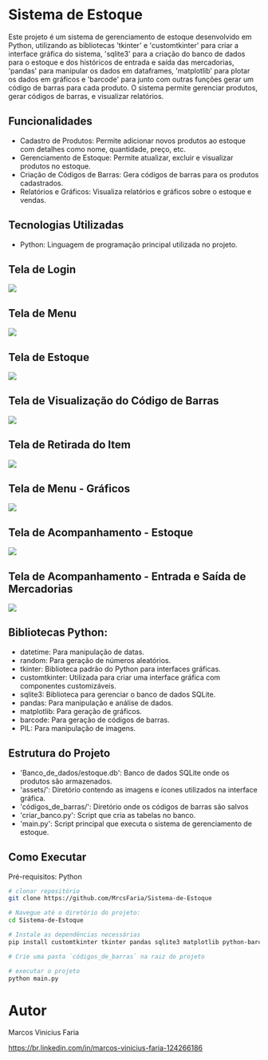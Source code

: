 # Sistema de Estoque
Este projeto é um sistema de gerenciamento de estoque desenvolvido em Python, utilizando as bibliotecas 'tkinter' e 'customtkinter' para criar a interface gráfica do sistema, 'sqlite3' para a criação do banco de dados para o estoque e dos históricos de entrada e saída das mercadorias, 'pandas' para manipular os dados em dataframes, 'matplotlib' para plotar os dados em gráficos e 'barcode' para junto com outras funções gerar um código de barras para cada produto. O sistema permite gerenciar produtos, gerar códigos de barras, e visualizar relatórios.

## Funcionalidades

- Cadastro de Produtos: Permite adicionar novos produtos ao estoque com detalhes como nome, quantidade, preço, etc.
- Gerenciamento de Estoque: Permite atualizar, excluir e visualizar produtos no estoque.
- Criação de Códigos de Barras: Gera códigos de barras para os produtos cadastrados.
- Relatórios e Gráficos: Visualiza relatórios e gráficos sobre o estoque e vendas.
  
## Tecnologias Utilizadas
- Python: Linguagem de programação principal utilizada no projeto.

## Tela de Login
<img src="https://github.com/MrcsFaria/Sistema-de-Estoque/blob/main/Prints/9.PNG">

## Tela de Menu
<img src="https://github.com/MrcsFaria/Sistema-de-Estoque/blob/main/Prints/8.PNG">

## Tela de Estoque
<img src="https://github.com/MrcsFaria/Sistema-de-Estoque/blob/main/Prints/2.PNG">

## Tela de Visualização do Código de Barras
<img src="https://github.com/MrcsFaria/Sistema-de-Estoque/blob/main/Prints/4.PNG">

## Tela de Retirada do Item
<img src="https://github.com/MrcsFaria/Sistema-de-Estoque/blob/main/Prints/6.PNG">

## Tela de Menu - Gráficos
<img src="https://github.com/MrcsFaria/Sistema-de-Estoque/blob/main/Prints/5.PNG">

## Tela de Acompanhamento - Estoque
<img src="https://github.com/MrcsFaria/Sistema-de-Estoque/blob/main/Prints/3.PNG">

## Tela de Acompanhamento - Entrada e Saída de Mercadorias
<img src="https://github.com/MrcsFaria/Sistema-de-Estoque/blob/main/Prints/7.PNG">


## Bibliotecas Python:
- datetime: Para manipulação de datas.
- random: Para geração de números aleatórios.
- tkinter: Biblioteca padrão do Python para interfaces gráficas.
- customtkinter: Utilizada para criar uma interface gráfica com componentes customizáveis.
- sqlite3: Biblioteca para gerenciar o banco de dados SQLite.
- pandas: Para manipulação e análise de dados.
- matplotlib: Para geração de gráficos.
- barcode: Para geração de códigos de barras.
- PIL: Para manipulação de imagens.


## Estrutura do Projeto

- 'Banco_de_dados/estoque.db': Banco de dados SQLite onde os produtos são armazenados.
- 'assets/': Diretório contendo as imagens e ícones utilizados na interface gráfica.
- 'códigos_de_barras/': Diretório onde os códigos de barras são salvos
- 'criar_banco.py': Script que cria as tabelas no banco.
- 'main.py': Script principal que executa o sistema de gerenciamento de estoque.

## Como Executar
Pré-requisitos: Python

```bash
# clonar repositório
git clone https://github.com/MrcsFaria/Sistema-de-Estoque

# Navegue até o diretório do projeto:
cd Sistema-de-Estoque

# Instale as dependências necessárias
pip install customtkinter tkinter pandas sqlite3 matplotlib python-barcode pillow

# Crie uma pasta `códigos_de_barras` na raiz do projeto

# executar o projeto
python main.py
```

# Autor

Marcos Vinicius Faria

https://br.linkedin.com/in/marcos-vinicius-faria-124266186
